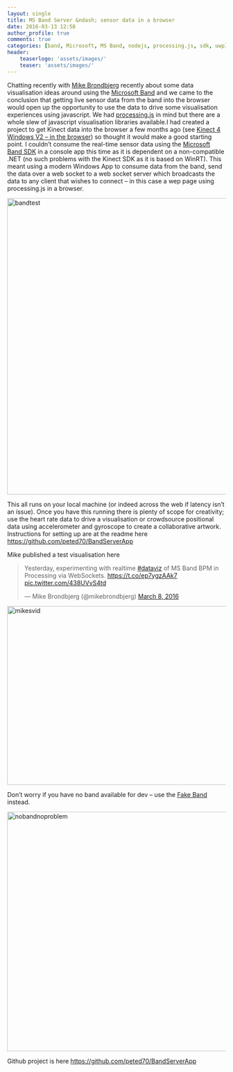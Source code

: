 ```yaml
---
layout: single
title: MS Band Server &ndash; sensor data in a browser
date: 2016-03-13 12:58
author_profile: true
comments: true
categories: [band, Microsoft, MS Band, nodejs, processing.js, sdk, uwp]
header:
    teaserlogo: 'assets/images/'
    teaser: 'assets/images/'
---
```

<p>Chatting recently with <a href="https://twitter.com/mikebrondbjerg">Mike Brondbjerg</a> recently about some data visualisation ideas around using the <a href="https://www.microsoft.com/microsoft-band/">Microsoft Band</a> and we came to the conclusion that getting live sensor data from the band into the browser would open up the opportunity to use the data to drive some visualisation experiences using javascript. We had <a href="http://processingjs.org/">processing.js</a> in mind but there are a whole slew of javascript visualisation libraries available.I had created a project to get Kinect data into the browser a few months ago (see <a title="{{site.baseurl}}/browser/c%23/javascript/kinect/superwebsocket/websockets/2015/02/11/kinect-4-windows-v2-in-the-browser.html" href="{{site.baseurl}}/browser/c%23/javascript/kinect/superwebsocket/websockets/2015/02/11/kinect-4-windows-v2-in-the-browser.html" target="_blank">Kinect 4 Windows V2 – in the browser</a>) so thought it would make a good starting point. I couldn’t consume the real-time sensor data using the <a href="https://developer.microsoftband.com/bandSDK" target="_blank">Microsoft Band SDK</a> in a console app this time as it is dependent on a non-compatible .NET (no such problems with the Kinect SDK as it is based on WinRT). This meant using a modern Windows App to consume data from the band, send the data over a web socket to a web socket server which broadcasts the data to any client that wishes to connect – in this case a wep page using processing.js in a browser.</p> <p><a href="{{ site.baseurl }}/assets/images/2016/03/bandtest.png"><img title="bandtest" style="border-top: 0px; border-right: 0px; background-image: none; border-bottom: 0px; padding-top: 0px; padding-left: 0px; border-left: 0px; display: inline; padding-right: 0px" border="0" alt="bandtest" src="{{ site.baseurl }}/assets/images/2016/03/bandtest_thumb.png" width="738" height="683"></a></p> <p>This all runs on your local machine (or indeed across the web if latency isn’t an issue). Once you have this running there is plenty of scope for creativity; use the heart rate data to drive a visualisation or crowdsource positional data using accelerometer and gyroscope to create a collaborative artwork. Instructions for setting up are at the readme here <a title="https://github.com/peted70/BandServerApp" href="https://github.com/peted70/BandServerApp">https://github.com/peted70/BandServerApp</a></p> <p>Mike published a test visualisation here </p> <blockquote class="twitter-tweet" data-lang="en"> <p lang="en" dir="ltr">Yesterday, experimenting with realtime <a href="https://twitter.com/hashtag/dataviz?src=hash">#dataviz</a> of MS Band BPM in Processing via WebSockets. <a href="https://t.co/ep7ygzAAk7">https://t.co/ep7ygzAAk7</a> <a href="https://t.co/438UVvS4td">pic.twitter.com/438UVvS4td</a></p>— Mike Brondbjerg (@mikebrondbjerg) <a href="https://twitter.com/mikebrondbjerg/status/707158906146066432">March 8, 2016</a></blockquote> <p><script async src="//platform.twitter.com/widgets.js" charset="utf-8"></script></p> <p><a href="{{ site.baseurl }}/assets/images/2016/03/mikesvid.png"><img title="mikesvid" style="border-top: 0px; border-right: 0px; background-image: none; border-bottom: 0px; padding-top: 0px; padding-left: 0px; border-left: 0px; display: inline; padding-right: 0px" border="0" alt="mikesvid" src="{{ site.baseurl }}/assets/images/2016/03/mikesvid_thumb.png" width="734" height="412"></a></p> <p>Don’t worry if you have no band available for dev – use the <a href="{{site.baseurl}}/ms%20band/uwp/2015/12/01/fake-microsoft-band.html" target="_blank">Fake Band</a> instead.</p> <p><a href="{{ site.baseurl }}/assets/images/2016/03/nobandnoproblem.png"><img title="nobandnoproblem" style="border-top: 0px; border-right: 0px; background-image: none; border-bottom: 0px; padding-top: 0px; padding-left: 0px; border-left: 0px; display: inline; padding-right: 0px" border="0" alt="nobandnoproblem" src="{{ site.baseurl }}/assets/images/2016/03/nobandnoproblem_thumb.png" width="552" height="552"></a></p> <p>Github project is here <a title="https://github.com/peted70/BandServerApp" href="https://github.com/peted70/BandServerApp">https://github.com/peted70/BandServerApp</a></p>
